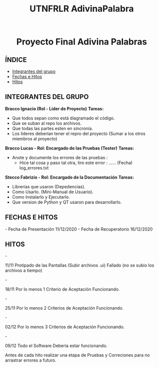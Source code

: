 <br>
  <h1 align="center">
    UTNFRLR
    AdivinaPalabra
  </h1>
<br>

<h1 align="center">
  Proyecto Final
  Adivina Palabras
</h1>

## ÍNDICE
  - <a href="#integrantes">Integrantes del grupo</a>
  - <a href="#fechaehito">Fechas e Hitos</a>
  - <a href="#hitos">Hitos</a>

<h2 name="integrantes">INTEGRANTES DEL GRUPO</h2>

**Bracco Ignacio (Rol - Líder de Proyecto)**
**Tareas:**
- Que todos sepan como está diagramado el código.
- Que se suban al repo los archivos.
- Que todas las partes esten en sincronía.
- Los líderes deberían tener el repro del proyecto (Sumar a los otros miembros al proyecto)

**Bracco Lucas - Rol: Encargado de las Pruebas (Tester)**
**Tareas:**
- Anote y documente los errores de las pruebas :
  - Hice tal cosa y paso tal otra, tiro este error : ...... (Fecha) log_errores.txt

**Stecco Fabrizio - Rol: Encargado de la Documentación**
**Tareas:**
- Librerías que usaron (Depedencias).
- Como Usarlo. (Mini-Manual de Usuario).
- Como Instalarlo y Ejecutarlo.
- Que version de Python y QT usaron para desarrollarlo.

<h2 name="fechaehito">FECHAS E HITOS</h2>
- Fecha de Presentación 11/12/2020
- Fecha de Recuperatorio 16/12/2020

<h2 name="hitos">HITOS</h2>
- <p>11/11 Protipado de las Pantallas (Subir archivos .ui) <Protitipos_Pantalla> Fallado (no se subio los archivos a tiempo)</p>
- <p>18/11 Por lo menos 1 Criterio de Aceptación Funcionando.</p>
- <p>25/11 Por lo menos 2 Criterios de Aceptación Funcionando.</p>
- <p>02/12 Por lo menos 3 Criterios de Aceptación Funcionando.</p>
- <p>09/12 Todo el Software Debería estar funcionando.</p>
Antes de cada hito realizar una etapa de Pruebas y Correciones para no arrastrar errores a futuro.
